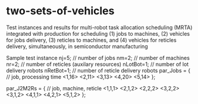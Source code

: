 # two-sets-of-vehicles
Test instances and results for multi-robot task allocation scheduling (MRTA) integrated with production for scheduling (1) jobs to machines, (2) vehicles for jobs delivery, (3) reticles to machines, and (4) vehicles for reticles delivery, simultaneously, in semiconductor manufacturing

Sample test instance
nj=5; // number of jobs
nm=2; // number of machines
nr=2; // number of reticles (auxilary resources)
nLotBot=1; // number of lot delivery robots
nRetBot=1; // number of reticle delivery robots
par_Jobs = { // job, processing time
<1,16>
<2,11>
<3,13>
<4,20>
<5,14>
};

par_J2M2Rs = { // job, machine, reticle
<1,1,1>
<2,1,2>
<2,2,2>
<3,2,2>
<3,1,2>
<4,1,1>
<4,2,1>
<5,1,2>
};
